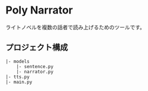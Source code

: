 # Poly Narrator

ライトノベルを複数の話者で読み上げるためのツールです。


## プロジェクト構成

```
|- models
    |- sentence.py
    |- narrator.py
|- tts.py
|- main.py
```